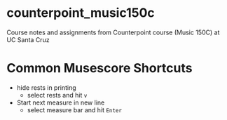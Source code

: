 # counterpoint_music150c
Course notes and assignments from Counterpoint course (Music 150C) at UC Santa Cruz

# Common Musescore Shortcuts
- hide rests in printing
    - select rests and hit `v`
- Start next measure in new line
    - select measure bar and hit `Enter`
